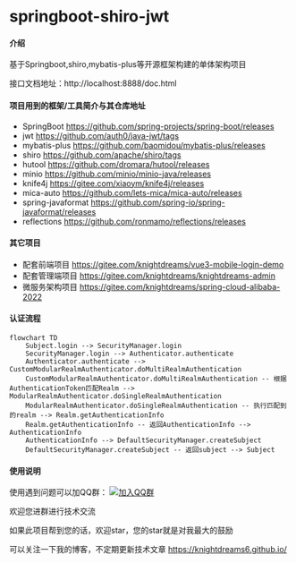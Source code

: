 # springboot-shiro-jwt

#### 介绍

基于Springboot,shiro,mybatis-plus等开源框架构建的单体架构项目

接口文档地址：http://localhost:8888/doc.html

#### 项目用到的框架/工具简介与其仓库地址

* SpringBoot https://github.com/spring-projects/spring-boot/releases
* jwt https://github.com/auth0/java-jwt/tags
* mybatis-plus https://github.com/baomidou/mybatis-plus/releases
* shiro https://github.com/apache/shiro/tags
* hutool https://github.com/dromara/hutool/releases
* minio https://github.com/minio/minio-java/releases
* knife4j https://gitee.com/xiaoym/knife4j/releases
* mica-auto https://github.com/lets-mica/mica-auto/releases
* spring-javaformat https://github.com/spring-io/spring-javaformat/releases
* reflections https://github.com/ronmamo/reflections/releases

#### 其它项目

* 配套前端项目 https://gitee.com/knightdreams/vue3-mobile-login-demo
* 配套管理端项目 https://gitee.com/knightdreams/knightdreams-admin
* 微服务架构项目 https://gitee.com/knightdreams/spring-cloud-alibaba-2022

#### 认证流程

```mermaid
flowchart TD
    Subject.login --> SecurityManager.login
    SecurityManager.login --> Authenticator.authenticate
    Authenticator.authenticate --> CustomModularRealmAuthenticator.doMultiRealmAuthentication
    CustomModularRealmAuthenticator.doMultiRealmAuthentication -- 根据AuthenticationToken匹配Realm --> ModularRealmAuthenticator.doSingleRealmAuthentication
    ModularRealmAuthenticator.doSingleRealmAuthentication -- 执行匹配到的realm --> Realm.getAuthenticationInfo
    Realm.getAuthenticationInfo -- 返回AuthenticationInfo --> AuthenticationInfo
    AuthenticationInfo --> DefaultSecurityManager.createSubject
    DefaultSecurityManager.createSubject -- 返回subject --> Subject

```



#### 使用说明

使用遇到问题可以加QQ群： [![加入QQ群](https://img.shields.io/badge/689932210-blue.svg)](https://jq.qq.com/?_wv=1027&k=5x1EdC8)

欢迎您进群进行技术交流

如果此项目帮到您的话，欢迎star，您的star就是对我最大的鼓励

可以关注一下我的博客，不定期更新技术文章 https://knightdreams6.github.io/
